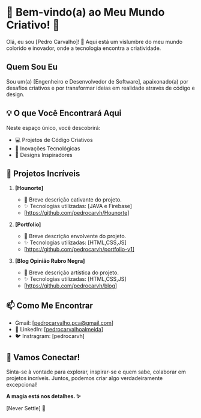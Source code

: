 # 🌟 Bem-vindo(a) ao Meu Mundo Criativo! 🚀

Olá, eu sou [Pedro Carvalho]! 👋 Aqui está um vislumbre do meu mundo colorido e inovador, onde a tecnologia encontra a criatividade.

##  Quem Sou Eu

Sou um(a) [Engenheiro e Desenvolvedor de Software], apaixonado(a) por desafios criativos e por transformar ideias em realidade através de código e design.

## 💡 O que Você Encontrará Aqui

Neste espaço único, você descobrirá:

- 💻 Projetos de Código Criativos
- 🚀 Inovações Tecnológicas
- 🎨 Designs Inspiradores

## 🚀 Projetos Incríveis

1. **[Hounorte]**
   - 🌟 Breve descrição cativante do projeto.
   - ✨ Tecnologias utilizadas: [JAVA e Firebase]
   - [https://github.com/pedrocarvh/Hounorte]

2. **[Portfolio]**
   - 🚀 Breve descrição envolvente do projeto.
   - ✨ Tecnologias utilizadas: [HTML,CSS,JS]
   - [https://github.com/pedrocarvh/portfolio-v1]

3. **[Blog Opinião Rubro Negra]**
   - 🎨 Breve descrição artística do projeto.
   - ✨ Tecnologias utilizadas: [HTML,CSS,JS]
   - [https://github.com/pedrocarvh/blog]

## 📫 Como Me Encontrar 
- Gmail: [pedrocarvalho.pca@gmail.com]
- 💼 LinkedIn: [[pedrocarvalhoalmeida](https://www.linkedin.com/in/pedrocarvalhoalmeida/)]
- 🐦 Instragram: [pedrocarvh]

## 🚀 Vamos Conectar!

Sinta-se à vontade para explorar, inspirar-se e quem sabe, colaborar em projetos incríveis. Juntos, podemos criar algo verdadeiramente excepcional!

**A magia está nos detalhes. ✨**

[Never Settle] 🌟
